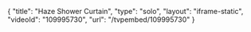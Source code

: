 {
    "title": "Haze Shower Curtain",
    "type": "solo",
    "layout": "iframe-static",
    "videoId": "109995730",
    "url": "\/tvpembed\/109995730"
}